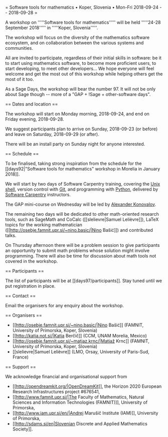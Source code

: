 = Software tools for mathematics • Koper, Slovenia • Mon-Fri 2018-09-24 -- 2018-09-28 =

A workshop on '''''Software tools for mathematics''''' will be held
'''''24-28 September 2018''''' in '''''Koper, Slovenia'''''.

The workshop will focus on the diversity of the mathematics software ecosystem,
and on collaboration between the various systems and communities.

All are invited to participate, regardless of their initial skills in software:
be it to start using mathematics software, to become more proficient users, to
start developing, to meet other developers... We hope everyone will feel welcome
and get the most out of this workshop while helping others get the most of it too.

As a Sage Days, the workshop will bear the number 97. It will not be
only about Sage though -- more of a "GAP + !Sage + other-software days".

== Dates and location ==

The workshop will start on Monday morning, 2018-09-24, and end on Friday
evening, 2018-09-28.

We suggest participants plan to arrive on Sunday, 2018-09-23 (or before)
and leave on Saturday, 2018-09-29 (or after).  

There will be an install party on Sunday night for anyone interested.

== Schedule ==

To be finalised, taking strong inspiration from the schedule for the
[[days92|"Software tools for mathematics" workshop in Morelia in January 2018]].

We will start by two days of Software Carpentry training, covering the [Unix shell](http://swcarpentry.github.io/shell-novice/), version control with [Git](http://swcarpentry.github.io/git-novice/), and programming with [Python](http://swcarpentry.github.io/python-novice-inflammation/), delivered by [Software Carpentry](https://software-carpentry.org/ "Software Carpentry") instructors.

The GAP mini-course on Wednesday will be led by [Alexander Konovalov](https://alex-konovalov.github.io/year-archive/).

The remaining two days will be dedicated to other math-oriented research tools, such as SageMath and CoCalc ([[slelievre|Samuel Lelièvre]]), LaTeX topics for the working mathematician ([[http://osebje.famnit.upr.si/~nino.basic/|Nino Bašić]]) and contributed talks.

On Thursday afternoon there will be a problem session to give participants an opportunity to submit math problems whose solution might involve programming. There will also be time for discussion about math tools not covered in the workshop.

== Participants ==

The list of participants will be at [[days97/participants]].
Stay tuned until we put registration in place.

== Contact ==

Email the organisers for any enquiry about the workshop.

== Organisers ==

  * [[http://osebje.famnit.upr.si/~nino.basic/|Nino Bašić]] (FAMNIT, University of Primorska, Koper, Slovenia)
  * [[http://katja.not.si/|Katja Berčič]] (CCM, UNAM Morelia, Mexico)
  * [[http://osebje.famnit.upr.si/~matjaz.krnc/|Matjaž Krnc]] (FAMNIT, University of Primorska, Koper, Slovenia)
  * [[slelievre|Samuel Lelièvre]] (LMO, Orsay, University of Paris-Sud, France)

== Support ==

We acknowledge financial and organisational support from

  * [[http://opendreamkit.org/|OpenDreamKit]], the Horizon 2020 European Research Infrastructures project #676541,
  * [[http://www.famnit.upr.si/|The Faculty of Mathematics, Natural Sciences and Information Technologies (FAMNIT)]], University of Primorska,
  * [[http://www.iam.upr.si/en/|Andrej Marušič Institute (IAM)]], University of Primorska,
  * [[http://sdams.si/en|Slovenian Discrete and Applied Mathematics Society]].
